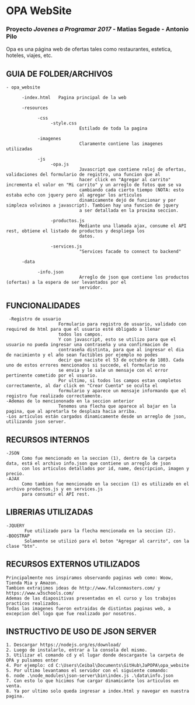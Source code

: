 # OPA WebSite

### Proyecto _Jovenes a Programar 2017_ - Matias Segade - Antonio Pilo

Opa es una página web de ofertas tales como restaurantes, estetica, hoteles, viajes, etc.

GUIA DE FOLDER/ARCHIVOS
-----------------------
    - opa_website
    
          -index.html   Pagina principal de la web
          
          -resources
          
                -css
                     -style.css   
                                Estilado de toda la pagina
                                
                -imagenes   
                                Claramente contiene las imagenes utilizadas
                                
                -js
                     -opa.js    
                                Javascript que contiene reloj de ofertas, validaciones del formulario de registro, una funcion que al
                                hacer click en "Agregar al carrito" incrementa el valor en "Mi carrito" y un arreglo de fotos que se va 
                                cambiando cada cierto tiempo (NOTA: esto estaba echo con jquery pero al agregar los articulos
                                dinamicamente dejó de funcionar y por simpleza volvimos a javascript). Tambien hay una funcion de jquery 
                                a ser detallada en la proxima seccion.
                                
                     -productos.js    
                                Mediante una llamada ajax, consume el API rest, obtiene el listado de productos y despliega los 
                                datos.
                                
                     -services.js     
                                "Services facade to connect to backend"
                                
          -data
          
                -info.json    
                                Arreglo de json que contiene los productos (ofertas) a la espera de ser levantados por el  
                                servidor.
                 
FUNCIONALIDADES
---------------
     -Registro de usuario
                        Formulario para registro de usuario, validado con required de html para que el usuario esté obligado a llenar 
                        todos los campos.
                        Y con javascript, esto se utilizo para que el usuario no pueda ingresar una contraseña y una confirmacion de
                        contraseña distinta, para que al ingresar el dia de nacimiento y el año sean factibles por ejemplo no podes
                        decir que naciste el 53 de octubre de 1803. Cada uno de estos errores mencionados si succede, el formulario no
                        se envia y le sale un mensaje con el error pertinente cometido por el usuario.
                        Por ultimo, si todos los campos estan completos correctamente, al dar click en "Crear Cuenta" se oculta el
                        formulario y aparece un mensaje informando que el registro fue realizado correctamente.
    -Ademas de lo menciononado en la seccion anterior
                        Tenemos una flecha que aparece al bajar en la pagina, que al apretarla te desplaza hacia arriba.
    -Los articulos están cargados dinamicamente desde un arreglo de json, utilizando json server.
    
RECURSOS INTERNOS
-----------------
    -JSON 
          Como fue mencionado en la seccion (1), dentro de la carpeta data, está el archivo info.json que contiene un arreglo de json
          con los articulos detallados por id, name, descripcion, imagen y precio.
    -AJAX
          Como tambien fue mencionado en la seccion (1) es utilizado en el archivo productos.js y en services.js
          para consumir el API rest.
          
LIBRERIAS UTILIZADAS
--------------------
    -JQUERY
           Fue utilizado para la flecha mencionada en la seccion (2).
    -BOOSTRAP
           Solamente se utilizó para el boton "Agregar al carrito", con la clase "btn".
           
RECURSOS EXTERNOS UTILIZADOS
----------------------------
    Principalmente nos inspiramos observando paginas web como: Woow, Tienda Mia y Amazon.
    Tambien extrajimos ideas de http://www.falconmasters.com/ y https://www.w3schools.com/
    Ademas de las diapositivas presentadas en el curso y los trabajos practicos realizados.
    Todas las imagenes fueron extraidas de distintas paginas web, a excepcion del logo que fue realizado por nosotros.
    
INSTRUCTIVO DE USO DE JSON SERVER
---------------------------------
    1. Descargar https://nodejs.org/es/download/
    2. Luego de instalarlo, entrar a la consola del mismo.
    3. Utilizar el comando cd y el lugar donde descargaste la carpeta de OPA y pulsamos enter
    4. Por ejemplo: cd C:\Users\Ceibal\Documents\GitHub\JaPOPA\opa_website
    5. Por ultimo levantamos el servidor con el siguiente comando:
    6. node .\node_modules\json-server\bin\index.js .\data\info.json
    7. Con esto lo que hicimos fue cargar dinamicante los articulos en venta.
    8. Ya por ultimo solo queda ingresar a index.html y navegar en nuestra pagina.
                                
                        
                        
                        
 
        
